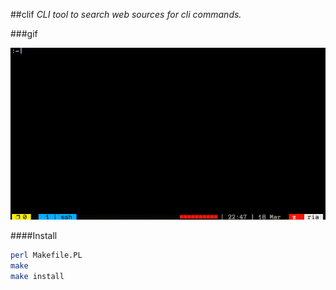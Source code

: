 ##clif
*CLI tool to search web sources for cli commands.*

###gif

![clif](https://raw.githubusercontent.com/z448/clif/master/clif.gif)


####Install
```bash
perl Makefile.PL
make
make install
```
